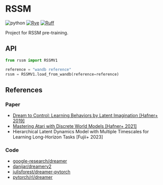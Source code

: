 # RSSM

![python](https://img.shields.io/badge/python-3.10-blue)
[![Rye](https://img.shields.io/endpoint?url=https://raw.githubusercontent.com/mitsuhiko/rye/main/artwork/badge.json)](https://rye-up.com)
[![Ruff](https://img.shields.io/endpoint?url=https://raw.githubusercontent.com/charliermarsh/ruff/main/assets/badge/v2.json)](https://github.com/astral-sh/ruff)

Project for RSSM pre-training.

## API

```python
from rssm import RSSMV1

reference = "wandb reference"
rssm = RSSMV1.load_from_wandb(reference=reference)
```

## References

### Paper

- [Dream to Control: Learning Behaviors by Latent Imagination [Hafner+ 2019]](https://arxiv.org/abs/1912.01603)
- [Mastering Atari with Discrete World Models [Hafner+ 2021]](https://arxiv.org/abs/2010.02193)
- Hierarchical Latent Dynamics Model with Multiple Timescales for Learning Long-Horizon Tasks [Fujii+ 2023]

### Code

- [google-research/dreamer](https://github.com/google-research/dreamer)
- [danijar/dreamerv2](https://github.com/danijar/dreamerv2)
- [julisforest/dreamer-pytorch](https://github.com/juliusfrost/dreamer-pytorch)
- [pytorch/rl/dreamer](https://github.com/pytorch/rl/blob/main/examples/dreamer/dreamer.py)

